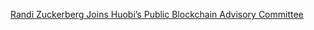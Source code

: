 [Randi Zuckerberg Joins Huobi’s Public Blockchain Advisory Committee](https://cointelegraph.com/news/randi-zuckerberg-joins-huobis-public-blockchain-advisory-committee)